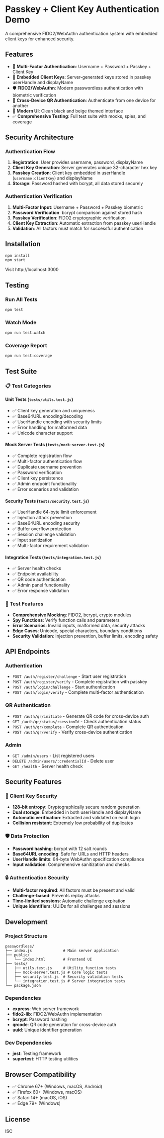 # Passkey + Client Key Authentication Demo

A comprehensive FIDO2/WebAuthn authentication system with embedded client keys for enhanced security.

## Features

- 🔐 **Multi-Factor Authentication**: Username + Password + Passkey + Client Key
- 🔑 **Embedded Client Keys**: Server-generated keys stored in passkey userHandle and displayName
- 🛡️ **FIDO2/WebAuthn**: Modern passwordless authentication with biometric verification
- 📱 **Cross-Device QR Authentication**: Authenticate from one device for another
- 🎨 **Modern UI**: Clean black and beige themed interface
- ✅ **Comprehensive Testing**: Full test suite with mocks, spies, and coverage

## Security Architecture

### Authentication Flow
1. **Registration**: User provides username, password, displayName
2. **Client Key Generation**: Server generates unique 32-character hex key
3. **Passkey Creation**: Client key embedded in userHandle (`username:clientKey`) and displayName
4. **Storage**: Password hashed with bcrypt, all data stored securely

### Authentication Verification
1. **Multi-Factor Input**: Username + Password + Passkey biometric
2. **Password Verification**: bcrypt comparison against stored hash
3. **Passkey Verification**: FIDO2 cryptographic verification
4. **Client Key Extraction**: Automatic extraction from passkey userHandle
5. **Validation**: All factors must match for successful authentication

## Installation

```bash
npm install
npm start
```

Visit http://localhost:3000

## Testing

### Run All Tests
```bash
npm test
```

### Watch Mode
```bash
npm run test:watch
```

### Coverage Report
```bash
npm run test:coverage
```

## Test Suite

### 📋 Test Categories

#### **Unit Tests** (`tests/utils.test.js`)
- ✅ Client key generation and uniqueness
- ✅ Base64URL encoding/decoding
- ✅ UserHandle encoding with security limits
- ✅ Error handling for malformed data
- ✅ Unicode character support

#### **Mock Server Tests** (`tests/mock-server.test.js`)
- ✅ Complete registration flow
- ✅ Multi-factor authentication flow
- ✅ Duplicate username prevention
- ✅ Password verification
- ✅ Client key persistence
- ✅ Admin endpoint functionality
- ✅ Error scenarios and validation

#### **Security Tests** (`tests/security.test.js`)
- ✅ UserHandle 64-byte limit enforcement
- ✅ Injection attack prevention
- ✅ Base64URL encoding security
- ✅ Buffer overflow protection
- ✅ Session challenge validation
- ✅ Input sanitization
- ✅ Multi-factor requirement validation

#### **Integration Tests** (`tests/integration.test.js`)
- ✅ Server health checks
- ✅ Endpoint availability
- ✅ QR code authentication
- ✅ Admin panel functionality
- ✅ Error response validation

### 🧪 Test Features

- **Comprehensive Mocking**: FIDO2, bcrypt, crypto modules
- **Spy Functions**: Verify function calls and parameters
- **Error Scenarios**: Invalid inputs, malformed data, security attacks
- **Edge Cases**: Unicode, special characters, boundary conditions
- **Security Validation**: Injection prevention, buffer limits, encoding safety

## API Endpoints

### Authentication
- `POST /auth/register/challenge` - Start user registration
- `POST /auth/register/verify` - Complete registration with passkey
- `POST /auth/login/challenge` - Start authentication
- `POST /auth/login/verify` - Complete multi-factor authentication

### QR Authentication
- `POST /auth/qr/initiate` - Generate QR code for cross-device auth
- `GET /auth/qr/status/:sessionId` - Check authentication status
- `POST /auth/qr/complete` - Complete QR authentication
- `POST /auth/qr/verify` - Verify cross-device authentication

### Admin
- `GET /admin/users` - List registered users
- `DELETE /admin/users/:credentialId` - Delete user
- `GET /health` - Server health check

## Security Features

### 🔐 Client Key Security
- **128-bit entropy**: Cryptographically secure random generation
- **Dual storage**: Embedded in both userHandle and displayName
- **Automatic verification**: Extracted and validated on each login
- **Collision resistant**: Extremely low probability of duplicates

### 🛡️ Data Protection
- **Password hashing**: bcrypt with 12 salt rounds
- **Base64URL encoding**: Safe for URLs and HTTP headers
- **UserHandle limits**: 64-byte WebAuthn specification compliance
- **Input validation**: Comprehensive sanitization and checks

### 🔒 Authentication Security
- **Multi-factor required**: All factors must be present and valid
- **Challenge-based**: Prevents replay attacks
- **Time-limited sessions**: Automatic challenge expiration
- **Unique identifiers**: UUIDs for all challenges and sessions

## Development

### Project Structure
```
passwordless/
├── index.js              # Main server application
├── public/
│   └── index.html        # Frontend UI
├── tests/
│   ├── utils.test.js     # Utility function tests
│   ├── mock-server.test.js # Core logic tests
│   ├── security.test.js  # Security validation tests
│   └── integration.test.js # Server integration tests
└── package.json
```

### Dependencies
- **express**: Web server framework
- **fido2-lib**: FIDO2/WebAuthn implementation
- **bcrypt**: Password hashing
- **qrcode**: QR code generation for cross-device auth
- **uuid**: Unique identifier generation

### Dev Dependencies
- **jest**: Testing framework
- **supertest**: HTTP testing utilities

## Browser Compatibility

- ✅ Chrome 67+ (Windows, macOS, Android)
- ✅ Firefox 60+ (Windows, macOS)
- ✅ Safari 14+ (macOS, iOS)
- ✅ Edge 79+ (Windows)

## License

ISC 